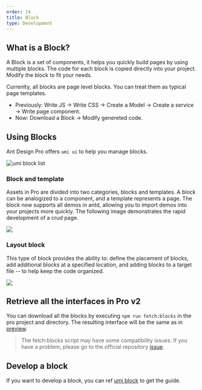 ```yaml
---
order: 14
title: Block
type: Development
---
```


## What is a Block?

A Block is a set of components, it helps you quickly build pages by using multiple blocks. The code for each block is copied directly into your project. Modify the block to fit your needs.

Currenlty, all blocks are page level blocks. You can treat them as typical page templates.

- Previously: Write JS -> Write CSS -> Create a Model -> Create a service -> Write page component.
- Now: Download a Block -> Modify genereted code.

## Using Blocks

Ant Design Pro offers `umi ui` to help you manage blocks.

![ umi block list](https://gw.alipayobjects.com/zos/antfincdn/YWjTPDQAeq/CF034E49-0FE8-4011-B282-6956FC1B312C.png)

### Block and template

Assets in Pro are divided into two categories, blocks and templates. A block can be analogized to a component, and a template represents a page. The block now supports all demos in antd, allowing you to import demos into your projects more quickly. The following image demonstrates the rapid development of a crud page.

![](https://gw.alipayobjects.com/zos/antfincdn/75%26lzz1F9P/Kapture%2525202019-11-25%252520at%25252015.35.41.gif)

### Layout block

This type of block provides the ability to: define the placement of blocks, add additional blocks at a specified location, and adding blocks to a target file -- to help keep the code organized.

![](https://gw.alipayobjects.com/zos/antfincdn/FjLAmnNnwA/Kapture%2525202019-11-25%252520at%25252017.32.25.gif)

## Retrieve all the interfaces in Pro v2

You can download all the blocks by executing `npm run fetch:blocks` in the pro project and directory. The resulting interface will be the same as in [preview](https://preview.pro.ant.design/).

> The fetch:blocks script may have some compatibility issues. If you have a problem, please go to the official repository [issue](https://github.com/ant-design/ant-design-pro/issues).

## Develop a block

If you want to develop a block, you can ref [umi block](https://umijs.org/guide/block.html) to get the guide.

